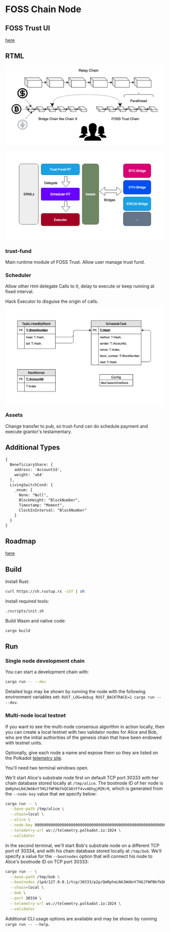 # FOSS Chain Node

## FOSS Trust UI
[here](https://github.com/polkaworld-org/Hackathone-FOSS-trust-ui)

## RTML
![High level architecture](docs/high_level_architecture.png)

![runtime architecture](docs/Runtime_Design.png)

### trust-fund
Main runtime module of FOSS Trust. Allow user manage trust fund.

### Scheduler
Allow other rtml delegate Calls to it, delay to execute or keep running at fixed interval.

Hack Executor to disguise the origin of calls.

![Schedule Service](docs/ScheduleService.png)

### Assets
Change transfer to pub, so trust-fund can do schedule payment and execute grantor's testamentary.

## Additional Types
```
{
  BeneficiaryShare: {
    address: 'AccountId',
    weight: 'u64'
  },
  LivingSwitchCond: {
    _enum: {
      None: "Null",
      BlockHeight: "BlockNumber",
      Timestamp: "Moment",
      ClockInInterval: "BlockNumber"
    }
  }
}
```

## Roadmap
[here](ROADMAP.md)

## Build

Install Rust:

```bash
curl https://sh.rustup.rs -sSf | sh
```

Install required tools:

```bash
./scripts/init.sh
```

Build Wasm and native code:

```bash
cargo build
```


## Run

### Single node development chain

You can start a development chain with:

```bash
cargo run -- --dev
```

Detailed logs may be shown by running the node with the following environment variables set: `RUST_LOG=debug RUST_BACKTRACE=1 cargo run -- --dev`.

### Multi-node local testnet

If you want to see the multi-node consensus algorithm in action locally, then you can create a local testnet with two validator nodes for Alice and Bob, who are the initial authorities of the genesis chain that have been endowed with testnet units.

Optionally, give each node a name and expose them so they are listed on the Polkadot [telemetry site](https://telemetry.polkadot.io/#/Local%20Testnet).

You'll need two terminal windows open.

We'll start Alice's substrate node first on default TCP port 30333 with her chain database stored locally at `/tmp/alice`. The bootnode ID of her node is `QmRpheLN4JWdAnY7HGJfWFNbfkQCb6tFf4vvA6hgjMZKrR`, which is generated from the `--node-key` value that we specify below:

```bash
cargo run -- \
  --base-path /tmp/alice \
  --chain=local \
  --alice \
  --node-key 0000000000000000000000000000000000000000000000000000000000000001 \
  --telemetry-url ws://telemetry.polkadot.io:1024 \
  --validator
```

In the second terminal, we'll start Bob's substrate node on a different TCP port of 30334, and with his chain database stored locally at `/tmp/bob`. We'll specify a value for the `--bootnodes` option that will connect his node to Alice's bootnode ID on TCP port 30333:

```bash
cargo run -- \
  --base-path /tmp/bob \
  --bootnodes /ip4/127.0.0.1/tcp/30333/p2p/QmRpheLN4JWdAnY7HGJfWFNbfkQCb6tFf4vvA6hgjMZKrR \
  --chain=local \
  --bob \
  --port 30334 \
  --telemetry-url ws://telemetry.polkadot.io:1024 \
  --validator
```

Additional CLI usage options are available and may be shown by running `cargo run -- --help`.
